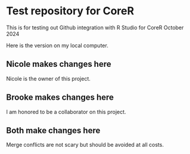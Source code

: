 # Test repository for CoreR

This is for testing out Github integration with R Studio for CoreR October 2024

Here is the version on my local computer.

## Nicole makes changes here
Nicole is the owner of this project.

## Brooke makes changes here
I am honored to be a collaborator on this project.

## Both make changes here

Merge conflicts are not scary but should be avoided at all costs.